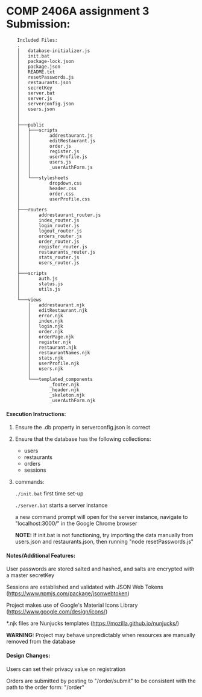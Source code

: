 # COMP 2406A assignment 3 Submission:
```
    Included Files:
    .
    │   database-initializer.js
    │   init.bat
    │   package-lock.json
    │   package.json
    │   README.txt
    │   resetPasswords.js
    │   restaurants.json
    │   secretKey
    │   server.bat
    │   server.js
    │   serverconfig.json
    │   users.json
    │
    │
    ├───public
    │   ├───scripts
    │   │       addrestaurant.js
    │   │       editRestaurant.js
    │   │       order.js
    │   │       register.js
    │   │       userProfile.js
    │   │       users.js
    │   │       _userAuthForm.js
    │   │
    │   └───stylesheets
    │           dropdown.css
    │           header.css
    │           order.css
    │           userProfile.css
    │
    ├───routers
    │       addrestaurant_router.js
    │       index_router.js
    │       login_router.js
    │       logout_router.js
    │       orders_router.js
    │       order_router.js
    │       register_router.js
    │       restaurants_router.js
    │       stats_router.js
    │       users_router.js
    │
    ├───scripts
    │       auth.js
    │       status.js
    │       utils.js
    │
    └───views
        │   addrestaurant.njk
        │   editRestaurant.njk
        │   error.njk
        │   index.njk
        │   login.njk
        │   order.njk
        │   orderPage.njk
        │   register.njk
        │   restaurant.njk
        │   restaurantNames.njk
        │   stats.njk
        │   userProfile.njk
        │   users.njk
        │
        └───templated_components
                _footer.njk
                _header.njk
                _skeleton.njk
                _userAuthForm.njk
```

#### Execution Instructions:
1) Ensure the .db property in serverconfig.json is correct
2) Ensure that the database has the following collections:
    * users
    * restaurants
    * orders
    * sessions

3) commands:
    
    `./init.bat` first time set-up
    
    `./server.bat` starts a server instance

    a new command prompt will open for the server instance,
    navigate to "localhost:3000/" in the Google Chrome browser

    **NOTE:** If init.bat is not functioning, try importing the data manually from
            users.json and restaurants.json, then running "node resetPasswords.js"


#### Notes/Additional Features:
User passwords are stored salted and hashed,
and salts are encrypted with a master secretKey

Sessions are established and validated with JSON Web Tokens
(https://www.npmjs.com/package/jsonwebtoken)

Project makes use of Google's Material Icons Library
(https://www.google.com/design/icons/)

*.njk files are Nunjucks templates
(https://mozilla.github.io/nunjucks/)

**WARNING:** Project may behave unpredictably
when resources are manually removed from the database


#### Design Changes:
Users can set their privacy value on registration

Orders are submitted by posting to "/order/submit"
to be consistent with the path to the order form: "/order"